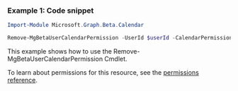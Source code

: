 ### Example 1: Code snippet

```powershellImport-Module Microsoft.Graph.Beta.Calendar

Remove-MgBetaUserCalendarPermission -UserId $userId -CalendarPermissionId $calendarPermissionId
```
This example shows how to use the Remove-MgBetaUserCalendarPermission Cmdlet.
To learn about permissions for this resource, see the [permissions reference](/graph/permissions-reference).


